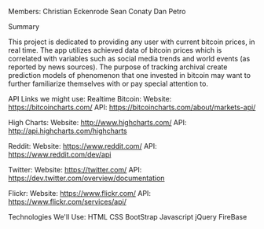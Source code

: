Members: 
Christian Eckenrode
Sean Conaty
Dan Petro

Summary

This project is dedicated to providing any user with current bitcoin prices, in real time. The app utilizes achieved data of bitcoin prices which is correlated with variables such as social media trends and world events (as reported by news sources). The purpose of tracking archival  create prediction models of phenomenon that one invested in bitcoin may want to further familiarize themselves with or pay special attention to. 

API Links we might use:
Realtime Bitcoin: 
  Website: https://bitcoincharts.com/
  API:        https://bitcoincharts.com/about/markets-api/

High Charts:
  Website: http://www.highcharts.com/
  API:        http://api.highcharts.com/highcharts

Reddit:
  Website: https://www.reddit.com/
  API:        https://www.reddit.com/dev/api

Twitter:
  Website: https://twitter.com/
  API:        https://dev.twitter.com/overview/documentation

  Flickr:
  Website: https://www.flickr.com/
  API:        https://www.flickr.com/services/api/

  Technologies We'll Use:
    HTML
    CSS
    BootStrap
    Javascript
    jQuery
    FireBase
